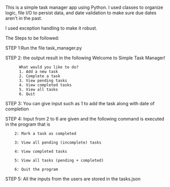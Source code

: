 This is a simple task manager app using Python. I used classes to organize logic, file I/O to persist data, and date validation to make sure due dates aren't in the past. 

I used exception handling to make it robust. 

The Steps to be followed:

STEP 1:Run the file task_manager.py

STEP 2: the output result in the following 
          Welcome to Simple Task Manager!
          
          What would you like to do?
          1. Add a new task
          2. Complete a task
          3. View pending tasks
          4. View completed tasks
          5. View all tasks
          6. Quit

STEP 3: You can give input such as 1 to add the task along with date of completion

STEP 4: Input from 2 to 6 are given and the following command is executed in the program that is
       
        2: Mark a task as completed
        
        3: View all pending (incomplete) tasks
        
        4: View completed tasks
        
        5: View all tasks (pending + completed)
       
        6: Quit the program
        
STEP 5: All the inputs from the users are stored in the tasks.json
